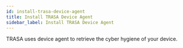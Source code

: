 ```yaml
---
id: install-trasa-device-agent
title: Install TRASA Device Agent
sidebar_label: Install TRASA Device Agent
---
```



TRASA uses device agent to retrieve the cyber hygiene of your device.
